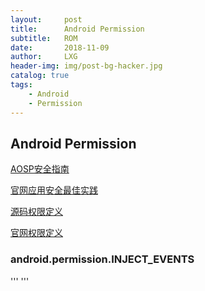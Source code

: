 ```yaml
---
layout:     post
title:      Android Permission
subtitle:   ROM
date:       2018-11-09
author:     LXG
header-img: img/post-bg-hacker.jpg
catalog: true
tags:
    - Android
    - Permission
---
```


## Android Permission

[AOSP安全指南](https://source.android.com/security)

[官网应用安全最佳实践](https://developer.android.com/topic/security/best-practices#permissions)

[源码权限定义](http://androidxref.com/7.1.2_r36/xref/frameworks/base/core/res/AndroidManifest.xml)

[官网权限定义](https://developer.android.google.cn/reference/android/Manifest.permission)

### android.permission.INJECT_EVENTS
'''
    <!-- @SystemApi Allows an application to inject user events (keys, touch, trackball)
         into the event stream and deliver them to ANY window.  Without this
         permission, you can only deliver events to windows in your own process.
         <p>Not for use by third-party applications.
         @hide
    -->
    <permission android:name="android.permission.INJECT_EVENTS"
        android:protectionLevel="signature" />
'''









